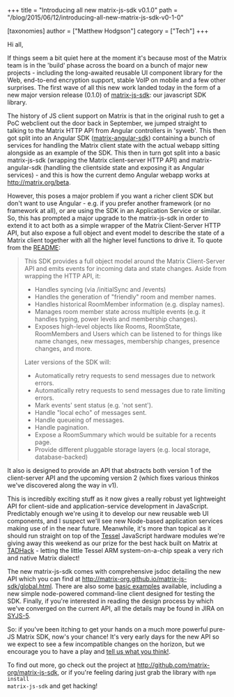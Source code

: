 +++
title = "Introducing all new matrix-js-sdk v0.1.0"
path = "/blog/2015/06/12/introducing-all-new-matrix-js-sdk-v0-1-0"

[taxonomies]
author = ["Matthew Hodgson"]
category = ["Tech"]
+++

Hi all,

If things seem a bit quiet here at the moment it's because most of the Matrix team is in the 'build' phase across the board on a bunch of major new projects - including the long-awaited reusable UI component library for the Web, end-to-end encryption support, stable VoIP on mobile and a few other surprises.  The first wave of all this new work landed today in the form of a new major version release (0.1.0) of <a href="https://github.com/matrix-org/matrix-js-sdk">matrix-js-sdk</a>: our javascript SDK library.

The history of JS client support on Matrix is that in the original rush to get a PoC webclient out the door back in September, we jumped straight to talking to the Matrix HTTP API from Angular controllers in 'syweb'.  This then got split into an Angular SDK (<a href="https://github.com/matrix-org/matrix-angular-sdk">matrix-angular-sdk</a>) containing a bunch of services for handling the Matrix client state with the actual webapp sitting alongside as an example of the SDK.  This then in turn got split into a basic matrix-js-sdk (wrapping the Matrix client-server HTTP API) and matrix-angular-sdk (handling the clientside state and exposing it as Angular services) - and this is how the current demo Angular webapp works at <a href="http://matrix.org/beta">http://matrix.org/beta</a>.

However, this poses a major problem if you want a richer client SDK but don't want to use Angular - e.g. if you prefer another framework (or no framework at all), or are using the SDK in an Application Service or similar.  So, this has prompted a major upgrade to the matrix-js-sdk in order to extend it to act both as a simple wrapper of the Matrix Client-Server HTTP API, but also expose a full object and event model to describe the state of a Matrix client together with all the higher level functions to drive it.  To quote from the <a href="https://github.com/matrix-org/matrix-js-sdk/blob/master/README.md">README</a>:

<blockquote>
This SDK provides a full object model around the Matrix Client-Server API and emits events for incoming data and state changes. Aside from wrapping the HTTP API, it:

<ul>
<li>Handles syncing (via /initialSync and /events)</li>
<li>Handles the generation of "friendly" room and member names.</li>
<li>Handles historical RoomMember information (e.g. display names).</li>
<li>Manages room member state across multiple events (e.g. it handles typing, power levels and membership changes).</li>
<li>Exposes high-level objects like Rooms, RoomState, RoomMembers and Users which can be listened to for things like name changes, new messages, membership changes, presence changes, and more.</li>
</ul>

Later versions of the SDK will:

<ul>
<li>Automatically retry requests to send messages due to network errors.</li>
<li>Automatically retry requests to send messages due to rate limiting errors.</li>
<li>Mark events' sent status (e.g. 'not sent').</li>
<li>Handle "local echo" of messages sent.</li>
<li>Handle queueing of messages.</li>
<li>Handle pagination.</li>
<li>Expose a RoomSummary which would be suitable for a recents page.</li>
<li>Provide different pluggable storage layers (e.g. local storage, database-backed)</li>
</ul>

</blockquote>

It also is designed to provide an API that abstracts both version 1 of the client-server API and the upcoming version 2 (which fixes various thinkos we've discovered along the way in v1).

This is incredibly exciting stuff as it now gives a really robust yet lightweight API for client-side and application-service development in JavaScript.  Predictably enough we're using it to develop our new reusable web UI components, and I suspect we'll see new Node-based application services making use of in the near future.  Meanwhile, it's more than topical as it should run straight on top of the <a href="http://tessel.io">Tessel</a> JavaScript hardware modules we're giving away this weekend as our prize for the best hack built on Matrix at <a href="/blog/2015/06/05/global-tadhack-hackathon/">TADHack</a> - letting the little Tessel ARM system-on-a-chip speak a very rich and native Matrix dialect!

The new matrix-js-sdk comes with comprehensive jsdoc detailing the new API which you can find at <a href="http://matrix-org.github.io/matrix-js-sdk/global.html">http://matrix-org.github.io/matrix-js-sdk/global.html</a>.  There are also some <a href="https://github.com/matrix-org/matrix-js-sdk/tree/master/examples">basic examples</a> available, including a new simple node-powered command-line client designed for testing the SDK.  Finally, if you're interested in reading the design process by which we've converged on the current API, all the details may be found in JIRA on <a href="/jira/browse/SYJS-5">SYJS-5</a>.

So: if you've been itching to get your hands on a much more powerful pure-JS Matrix SDK, now's your chance!  It's very early days for the new API so we expect to see a few incompatible changes on the horizon, but we encourage you to have a play and <a href="http://matrix.org/beta/#/room/#matrix:matrix.org">tell us what you think!</a>.

To find out more, go check out the project at <a href="http://github.com/matrix-org/matrix-js-sdk">http://github.com/matrix-org/matrix-js-sdk</a>, or if you're feeling daring just grab the library with <code>npm install matrix-js-sdk</code> and get hacking!

